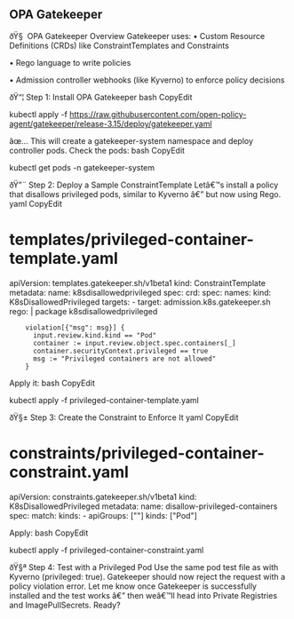 ## OPA Gatekeeper

ðŸ§  OPA Gatekeeper Overview
Gatekeeper uses:
• Custom Resource Definitions (CRDs) like ConstraintTemplates and Constraints

• Rego language to write policies

• Admission controller webhooks (like Kyverno) to enforce policy decisions



ðŸ“¦ Step 1: Install OPA Gatekeeper
bash
CopyEdit


kubectl apply -f https://raw.githubusercontent.com/open-policy-agent/gatekeeper/release-3.15/deploy/gatekeeper.yaml


âœ… This will create a gatekeeper-system namespace and deploy controller pods.
Check the pods:
bash
CopyEdit


kubectl get pods -n gatekeeper-system



ðŸ”¨ Step 2: Deploy a Sample ConstraintTemplate
Letâ€™s install a policy that disallows privileged pods, similar to Kyverno â€” but now using Rego.
yaml
CopyEdit


# templates/privileged-container-template.yaml
apiVersion: templates.gatekeeper.sh/v1beta1
kind: ConstraintTemplate
metadata:
  name: k8sdisallowedprivileged
spec:
  crd:
    spec:
      names:
        kind: K8sDisallowedPrivileged
  targets:
    - target: admission.k8s.gatekeeper.sh
      rego: |
        package k8sdisallowedprivileged

        violation[{"msg": msg}] {
          input.review.kind.kind == "Pod"
          container := input.review.object.spec.containers[_]
          container.securityContext.privileged == true
          msg := "Privileged containers are not allowed"
        }


Apply it:
bash
CopyEdit


kubectl apply -f privileged-container-template.yaml



ðŸ§± Step 3: Create the Constraint to Enforce It
yaml
CopyEdit


# constraints/privileged-container-constraint.yaml
apiVersion: constraints.gatekeeper.sh/v1beta1
kind: K8sDisallowedPrivileged
metadata:
  name: disallow-privileged-containers
spec:
  match:
    kinds:
      - apiGroups: [""]
        kinds: ["Pod"]


Apply:
bash
CopyEdit


kubectl apply -f privileged-container-constraint.yaml



ðŸ§ª Step 4: Test with a Privileged Pod
Use the same pod test file as with Kyverno (privileged: true). Gatekeeper should now reject the request with a policy violation error.
Let me know once Gatekeeper is successfully installed and the test works â€” then weâ€™ll head into Private Registries and ImagePullSecrets. Ready?


